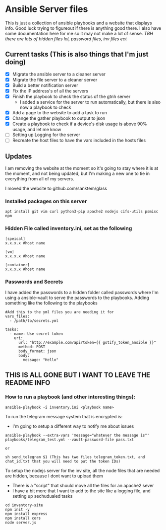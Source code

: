 # Ansible Server files

This is just a collection of ansible playbooks and a website that displays info. Good luck trying to figureout if there is anything good there. I also have some documentation here for me so it may not make a lot of sense.
*TBH there are lots of hidden files lol, password files, inv files ect*

## Current tasks (This is also things that I'm just doing)
- [X] Migrate the ansible server to a cleaner server
- [X] Migrate the file server to a cleaner server
- [X] Build a better notification server
- [X] Fix the IP address's of all the servers
- [X] Finish the playbook to check the status of the gtnh server
    - I added a service for the server to run automatically, but there is also now a playbook to check
- [X] Add a page to the website to add a task to run
- [X] Change the gather playbook to output to json
- [X] Create a playbook to check if a device's disk usage is above 90% usage, and let me know
- [ ] Setting up Logging for the server
- [ ] Recreate the host files to have the vars included in the hosts files

## Updates

I am removing the website at the moment so it's going to stay where it is at the moment, and not being updated, but I'm making a new one to tie in everything from all of my servers.

I moved the website to github.com/sanktem/glass

### Installed packages on this server
```
apt install git vim curl python3-pip apache2 nodejs cifs-utils psmisc npm
```

### Hidden File called inventory.ini, set as the following

```
[speical]
x.x.x.x #host name

[vm]
x.x.x.x #host name

[container]
x.x.x.x #host name
```

### Passwords and Secrets

I have added the passwords to a hidden folder called passwords where I'm using a ansible-vault to serve the passwords to the playbooks. Adding something like the following to the playbooks

```
#Add this to the yml files you are needing it for
vars_files:
  - /path/to/secrets.yml

tasks:
  - name: Use secret token
    uri:
      url: "http://example.com/api?token={{ gotify_token_ansible }}"
      method: POST
      body_format: json
      body:
        message: "Hello"
```


## THIS IS ALL GONE BUT I WANT TO LEAVE THE README INFO

### How to run a playbook (and other interesting things):

```
ansible-playbook -i inventory.ini <playbook name>
```

To run the telegram message system that is encrypted is:
* I'm going to setup a different way to notify me about issues

```
ansible-playbook --extra-vars 'message="whatever the message is"' playbooks/telegram_test.yml --vault-password-file pass.txt

or 

sh send_telegram $1 (This has two files telegram_token.txt, and chat_id.txt that you will need to put the token IDs)
```

To setup the nodejs server for the inv site, all the node files that are needed are hidden, because I dont want to upload them
* There is a "script" that should move all the files for an apache2 sever
* I have a bit more that I want to add to the site like a logging file, and setting up sechudualed tasks

```
cd inventory-site
npm init -y
npm install express
npm install cors
node server.js
```
